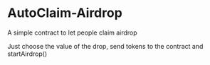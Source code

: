 # AutoClaim-Airdrop
A simple contract to let people claim airdrop

Just choose the value of the drop, send tokens to the contract and startAirdrop()
